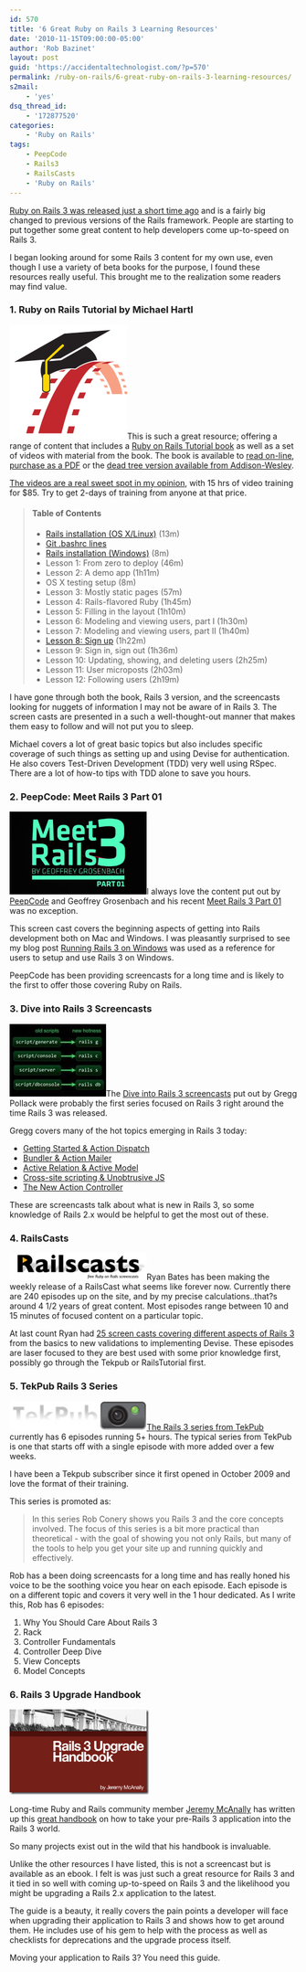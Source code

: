 ```yaml
---
id: 570
title: '6 Great Ruby on Rails 3 Learning Resources'
date: '2010-11-15T09:00:00-05:00'
author: 'Rob Bazinet'
layout: post
guid: 'https://accidentaltechnologist.com/?p=570'
permalink: /ruby-on-rails/6-great-ruby-on-rails-3-learning-resources/
s2mail:
    - 'yes'
dsq_thread_id:
    - '172877520'
categories:
    - 'Ruby on Rails'
tags:
    - PeepCode
    - Rails3
    - RailsCasts
    - 'Ruby on Rails'
---
```


[Ruby on Rails 3 was released just a short time ago](https://weblog.rubyonrails.org/2010/8/29/rails-3-0-it-s-done) and is a fairly big changed to previous versions of the Rails framework. People are starting to put together some great content to help developers come up-to-speed on Rails 3.

I began looking around for some Rails 3 content for my own use, even though I use a variety of beta books for the purpose, I found these resources really useful. This brought me to the realization some readers may find value.

### 1. Ruby on Rails Tutorial by Michael Hartl

[![railstutorial_logo](/assets/img/2010/11/railstutorial_logo_thumb.png "railstutorial_logo")](/assets/img/2010/11/railstutorial_logo.png)This is such a great resource; offering a range of content that includes a [Ruby on Rails Tutorial book](https://railstutorial.org/book) as well as a set of videos with material from the book. The book is available to [read on-line](https://railstutorial.org/book), [purchase as a PDF](https://railstutorial.org/#buy) or the [dead tree version available from Addison-Wesley](https://www.informit.com/store/product.aspx?isbn=0321743121).

[The videos are a real sweet spot in my opinion](https://railstutorial.org/#buy), with 15 hrs of video training for $85. Try to get 2-days of training from anyone at that price.

> #### Table of Contents
> 
> - [Rails installation (OS X/Linux)](https://railstutorial.org/samples?file=rails_installation_mac_os_x_linux.zip) (13m)
> - [Git .bashrc lines](https://railstutorial.org/bashrc)
> - [Rails installation (Windows)](https://railstutorial.org/samples?file=rails_installation_windows.zip) (8m)
> - Lesson 1: From zero to deploy (46m)
> - Lesson 2: A demo app (1h11m)
> - OS X testing setup (8m)
> - Lesson 3: Mostly static pages (57m)
> - Lesson 4: Rails-flavored Ruby (1h45m)
> - Lesson 5: Filling in the layout (1h10m)
> - Lesson 6: Modeling and viewing users, part I (1h30m)
> - Lesson 7: Modeling and viewing users, part II (1h40m)
> - [Lesson 8: Sign up](https://railstutorial.org/samples?file=rails_tutorial_lesson_08.zip) (1h22m)
> - Lesson 9: Sign in, sign out (1h36m)
> - Lesson 10: Updating, showing, and deleting users (2h25m)
> - Lesson 11: User microposts (2h03m)
> - Lesson 12: Following users (2h19m)

I have gone through both the book, Rails 3 version, and the screencasts looking for nuggets of information I may not be aware of in Rails 3. The screen casts are presented in a such a well-thought-out manner that makes them easy to follow and will not put you to sleep.

Michael covers a lot of great basic topics but also includes specific coverage of such things as setting up and using Devise for authentication. He also covers Test-Driven Development (TDD) very well using RSpec. There are a lot of how-to tips with TDD alone to save you hours.

### 2. PeepCode: Meet Rails 3 Part 01

[![meet-rails-3-i](/assets/img/2010/11/meet-rails-3-i2.png "meet-rails-3-i")](https://peepcode.com/products/meet-rails-3-i)I always love the content put out by [PeepCode](https://peepcode.com/) and Geoffrey Grosenbach and his recent [Meet Rails 3 Part 01](https://peepcode.com/products/meet-rails-3-i) was no exception.

This screen cast covers the beginning aspects of getting into Rails development both on Mac and Windows. I was pleasantly surprised to see my blog post [Running Rails 3 on Windows](https://accidentaltechnologist.com/ruby-on-rails/running-rails-3-on-windows/) was used as a reference for users to setup and use Rails 3 on Windows.

PeepCode has been providing screencasts for a long time and is likely to the first to offer those covering Ruby on Rails.

### 3. Dive into Rails 3 Screencasts

[![Episode1](/assets/img/2010/11/Episode11.jpg "Episode1")](https://rubyonrails.org/screencasts/rails3/)The [Dive into Rails 3 screencasts](https://rubyonrails.org/screencasts/rails3/) put out by Gregg Pollack were probably the first series focused on Rails 3 right around the time Rails 3 was released.

Gregg covers many of the hot topics emerging in Rails 3 today:

- [Getting Started &amp; Action Dispatch](https://rubyonrails.org/screencasts/rails3/getting-started-action-dispatch)
- [Bundler &amp; Action Mailer](https://rubyonrails.org/screencasts/rails3/bundler-action-mailer)
- [Active Relation &amp; Active Model](https://rubyonrails.org/screencasts/rails3/active-relation-active-model)
- [Cross-site scripting &amp; Unobtrusive JS](https://rubyonrails.org/screencasts/rails3/xss-ujs)
- [The New Action Controller](https://rubyonrails.org/screencasts/rails3/action-controller)
 
These are screencasts talk about what is new in Rails 3, so some knowledge of Rails 2.x would be helpful to get the most out of these.

### 4. RailsCasts

[![railscasts_logo](/assets/img/2010/11/railscasts_logo1.png "railscasts_logo")](https://railscasts.com/)Ryan Bates has been making the weekly release of a RailsCast what seems like forever now. Currently there are 240 episodes up on the site, and by my precise calculations..that?s around 4 1/2 years of great content. Most episodes range between 10 and 15 minutes of focused content on a particular topic.

At last count Ryan had [25 screen casts covering different aspects of Rails 3](https://railscasts.com/tags/27) from the basics to new validations to implementing Devise. These episodes are laser focused to they are best used with some prior knowledge first, possibly go through the Tekpub or RailsTutorial first.

### 5. TekPub Rails 3 Series

[![tekpub_logo_sm](/assets/img/2010/11/tekpub_logo_sm.png "tekpub_logo_sm")The Rails 3 series from TekPub](https://tekpub.com/production/rails3) currently has 6 episodes running 5+ hours. The typical series from TekPub is one that starts off with a single episode with more added over a few weeks.

I have been a Tekpub subscriber since it first opened in October 2009 and love the format of their training.

This series is promoted as:

> In this series Rob Conery shows you Rails 3 and the core concepts involved. The focus of this series is a bit more practical than theoretical - with the goal of showing you not only Rails, but many of the tools to help you get your site up and running quickly and effectively.

Rob has a been doing screencasts for a long time and has really honed his voice to be the soothing voice you hear on each episode. Each episode is on a different topic and covers it very well in the 1 hour dedicated. As I write this, Rob has 6 episodes:

1. Why You Should Care About Rails 3
2. Rack
3. Controller Fundamentals
4. Controller Deep Dive
5. View Concepts
6. Model Concepts
 
### 6. Rails 3 Upgrade Handbook

[![rails-3-upgrade-handbook-pdf](/assets/img/2010/11/rails-3-upgrade-handbook-pdf.png "rails-3-upgrade-handbook-pdf")](https://www.railsupgradehandbook.com/)

Long-time Ruby and Rails community member [Jeremy McAnally](https://omgbloglol.com/) has written up this [great handbook](https://www.railsupgradehandbook.com/) on how to take your pre-Rails 3 application into the Rails 3 world.

So many projects exist out in the wild that his handbook is invaluable.

Unlike the other resources I have listed, this is not a screencast but is available as an ebook. I felt is was just such a great resource for Rails 3 and it tied in so well with coming up-to-speed on Rails 3 and the likelihood you might be upgrading a Rails 2.x application to the latest.

The guide is a beauty, it really covers the pain points a developer will face when upgrading their application to Rails 3 and shows how to get around them. He includes use of his gem to help with the process as well as checklists for deprecations and the upgrade process itself.

Moving your application to Rails 3? You need this guide.